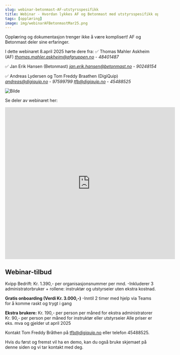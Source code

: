 ```yaml
---
slug: webinar-betonmast-AF-utstyrsspesifikk
title: Webinar - Hvordan lykkes AF og Betonmast med utstyrsspesifikk opplæring?
tags: [opplæring]
image: img/webinarAFBetonmastMar25.png
---
```

Opplæring og dokumentasjon trenger ikke å være komplisert! AF og Betonmast deler sine erfaringer.
<!-- truncate -->

I dette webinaret 8.april 2025 hørte dere fra:
✅ Thomas Mahler Askheim (AF)
*thomas.mahler.askheim@afgruppen.no* - *48401487*

✅ Jan Erik Hansen (Betonmast)
*jan.erik.hansen@betonmast.no* - *90248154*

✅ Andreas Lydersen og Tom Freddy Braathen (DigiQuip)
*andreas@digiquip.no* - *97599799*
*tfb@digiquip.no* - *45488525*

![Bilde](webinarAFBetonmastMar25.png)

Se deler av webinaret her:
<iframe width="560" height="500" src="https://videos.dyntube.com/iframes/ZjoDqJqWEWltFshgWKlA" title="Webinar" frameborder="0" allow="autoplay; fullscreen" allowfullscreen></iframe>

## Webinar-tilbud
Kvipp Bedrift: 
Kr. 1.390,- per organisasjonsnummer per mnd.
-Inkluderer 3 administratorbruker + rollene: instruktør og utstyrseier uten ekstra kostnad.

**Gratis onboarding (Verdi Kr. 3.000,-)**
-Inntil 2 timer med hjelp via Teams for å komme raskt og trygt i gang 

**Ekstra brukere:**
Kr. 190,- per person per måned for ekstra administratorer
Kr. 90,- per person per måned for instruktør eller utstyrseier
Alle priser er eks. mva og gjelder ut april 2025

Kontakt Tom Freddy Bråthen på tfb@digiquip.no eller telefon 45488525.

Hvis du først og fremst vil ha en demo, kan du også bruke skjemaet på denne siden og vi tar kontakt med deg.

<!-- Elfsight Contact Form | Book demo med tid - innebygd -->
<div class="elfsight-app-8601984d-0d6c-4f1a-bb3f-495f303d2c44" data-elfsight-app-lazy></div>